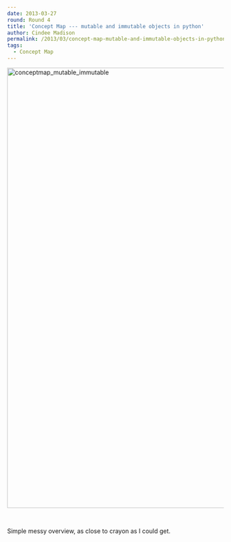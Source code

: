 ```yaml
---
date: 2013-03-27
round: Round 4
title: 'Concept Map --- mutable and immutable objects in python'
author: Cindee Madison
permalink: /2013/03/concept-map-mutable-and-immutable-objects-in-python/
tags:
  - Concept Map
---
```

[<img class="alignnone size-full wp-image-1941" alt="conceptmap_mutable_immutable" src="http://files.software-carpentry.org/training-course/2013/03/conceptmap_mutable_immutable.png" width="768" height="1024" />][1]

&nbsp;

Simple messy overview, as close to crayon as I could get.

 [1]: http://files.software-carpentry.org/training-course/2013/03/conceptmap_mutable_immutable.png

